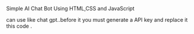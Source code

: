 Simple AI Chat Bot Using HTML,CSS and JavaScript

can use like chat gpt..before it you must generate a API key and replace it this code .
